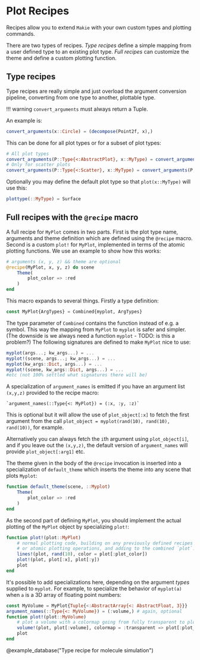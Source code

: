 # Plot Recipes

Recipes allow you to extend `Makie` with your own custom types and plotting commands.

There are two types of recipes. *Type recipes* define a simple mapping from a
user defined type to an existing plot type. *Full recipes* can customize the
theme and define a custom plotting function.

## Type recipes

Type recipes are really simple and just overload the argument conversion
pipeline, converting from one type to another, plottable type.

!!! warning
    `convert_arguments` must always return a Tuple.

An example is:
```julia
convert_arguments(x::Circle) = (decompose(Point2f, x),)
```

This can be done for all plot types or for a subset of plot types:

```julia
# All plot types
convert_arguments(P::Type{<:AbstractPlot}, x::MyType) = convert_arguments(P, rand(10, 10))
# Only for scatter plots
convert_arguments(P::Type{<:Scatter}, x::MyType) = convert_arguments(P, rand(10, 10))
```

Optionally you may define the default plot type so that `plot(x::MyType)` will
use this:

```julia
plottype(::MyType) = Surface
```
## Full recipes with the `@recipe` macro

A full recipe for `MyPlot` comes in two parts. First is the plot type name,
arguments and theme definition which are defined using the `@recipe` macro.
Second is a custom `plot!` for `MyPlot`, implemented in terms of the atomic
plotting functions.
We use an example to show how this works:

```julia
# arguments (x, y, z) && theme are optional
@recipe(MyPlot, x, y, z) do scene
    Theme(
        plot_color => :red
    )
end
```

This macro expands to several things. Firstly a type definition:
```julia
const MyPlot{ArgTypes} = Combined{myplot, ArgTypes}
```
The type parameter of `Combined` contains the function instead of e.g. a
symbol. This way the mapping from `MyPlot` to `myplot` is safer and simpler.
(The downside is we always need a function `myplot` - TODO: is this a problem?)
The following signatures are defined to make `MyPlot` nice to use:

```julia
myplot(args...; kw_args...) = ...
myplot!(scene, args...; kw_args...) = ...
myplot(kw_args::Dict, args...) = ...
myplot!(scene, kw_args::Dict, args...) = ...
#etc (not 100% settled what signatures there will be)
```

A specialization of `argument_names` is emitted if you have an argument list
`(x,y,z)` provided to the recipe macro:

    `argument_names(::Type{<: MyPlot}) = (:x, :y, :z)`

This is optional but it will allow the use of `plot_object[:x]` to
fetch the first argument from the call
`plot_object = myplot(rand(10), rand(10), rand(10))`, for example.

Alternatively you can always fetch the `i`th argument using `plot_object[i]`,
and if you leave out the `(x,y,z)`, the default version of `argument_names`
will provide `plot_object[:arg1]` etc.

The theme given in the body of the `@recipe` invocation is inserted into a
specialization of `default_theme` which inserts the theme into any scene that
plots `Myplot`:

```julia
function default_theme(scene, ::Myplot)
    Theme(
        plot_color => :red
    )
end
```

As the second part of defining `MyPlot`, you should implement the actual
plotting of the `MyPlot` object by specializing `plot!`:

```julia
function plot!(plot::MyPlot)
    # normal plotting code, building on any previously defined recipes
    # or atomic plotting operations, and adding to the combined `plot`:
    lines!(plot, rand(10), color = plot[:plot_color])
    plot!(plot, plot[:x], plot[:y])
    plot
end
```

It's possible to add specializations here, depending on the argument *types*
supplied to `myplot`. For example, to specialize the behavior of `myplot(a)`
when `a` is a 3D array of floating point numbers:

```julia
const MyVolume = MyPlot{Tuple{<:AbstractArray{<: AbstractFloat, 3}}}
argument_names(::Type{<: MyVolume}) = (:volume,) # again, optional
function plot!(plot::MyVolume)
    # plot a volume with a colormap going from fully transparent to plot_color
    volume!(plot, plot[:volume], colormap = :transparent => plot[:plot_color])
    plot
end
```

@example_database("Type recipe for molecule simulation")
